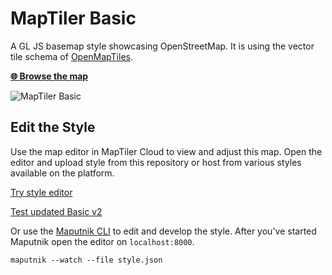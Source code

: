 # MapTiler Basic

A GL JS basemap style showcasing OpenStreetMap. It is using the vector tile schema of [OpenMapTiles](https://github.com/openmaptiles/openmaptiles).

**[:globe_with_meridians: Browse the map](https://openmaptiles.github.io/maptiler-basic-gl-style/)**

![MapTiler Basic](https://openmaptiles.org/img/styles/basic.jpg)

## Edit the Style

Use the map editor in MapTiler Cloud to view and adjust this map. Open the editor and upload style from this repository or host from various styles available on the platform.

[Try style editor](https://cloud.maptiler.com/maps/editor)

[Test updated Basic v2](https://cloud.maptiler.com/maps/editor?map=basic-v2)

Or use the [Maputnik CLI](http://openmaptiles.org/docs/style/maputnik/) to edit and develop the style. After you've started Maputnik open the editor on `localhost:8000`.

```
maputnik --watch --file style.json
```
